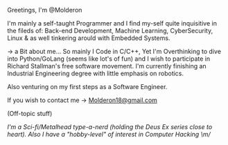 Greetings, I'm @Molderon

  I'm mainly a self-taught Programmer and I find 
my-self quite inquisitive in the fileds of: 
Back-end Development,  Machine Learning,  CyberSecurity,  Linux & 
as well tinkering arould with Embedded Systems.

  -> a Bit about me...
So mainly I Code in C/C++, Yet I'm Overthinking to dive into Python/GoLang
(seems like lot's of fun) and I wish to participate in Richard Stallman's free software movement.
I'm currently finishing an Industrial Engineering degree with little emphasis on robotics.

Also venturing on my first steps as a Software Engineer.

If you wish to contact me 
-> Molderon18@gmail.com

   (Off-topic stuff)
   
*I'm a Sci-fi/Metalhead type-a-nerd (holding the Deus Ex series close to heart). 
Also I have a "hobby-level" of interest in Computer Hacking \m/*




